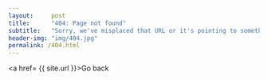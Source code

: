 ```yaml
---
layout:     post
title:      "404: Page not found"
subtitle:   "Sorry, we've misplaced that URL or it's pointing to something that doesn't exist."
header-img: "img/404.jpg"
permalink: /404.html
---
```


<a href= {{ site.url }}>Go back</a>
